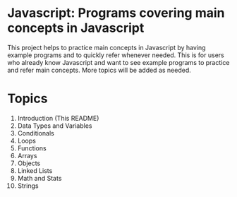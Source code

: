 # Javascript: Programs covering main concepts in Javascript
This project helps to practice main concepts in Javascript by having example programs and to quickly refer whenever needed.  This is for users who already know Javascript and want to see example programs to practice and refer main concepts.  More topics will be added as needed.


# Topics

01) Introduction (This README)
02) Data Types and Variables
03) Conditionals
04) Loops
05) Functions
06) Arrays
07) Objects
08) Linked Lists
09) Math and Stats
10) Strings


<br>
<br>
<br>

